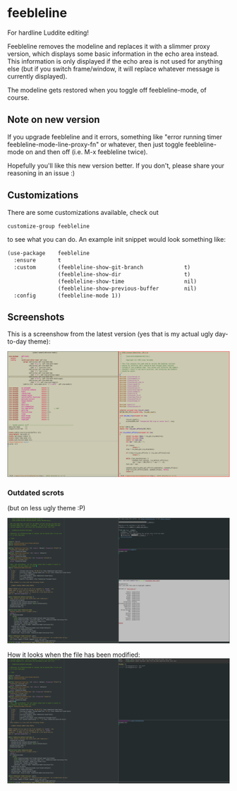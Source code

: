 # feebleline
For hardline Luddite editing!

Feebleline removes the modeline and replaces it with a slimmer proxy
version, which displays some basic information in the echo area
instead.  This information is only displayed if the echo area is not used
for anything else (but if you switch frame/window, it will replace whatever
message is currently displayed).

The modeline gets restored when you toggle off feebleline-mode, of course.

## Note on new version
If you upgrade feebleline and it errors, something like "error running timer
feebleline-mode-line-proxy-fn" or whatever, then just toggle feebleline-mode on
and then off (i.e. M-x feebleline twice).

Hopefully you'll like this new version better. If you don't, please share your
reasoning in an issue :)


## Customizations
There are some customizations available, check out

    customize-group feebleline

to see what you can do. An example init snippet would look something like:

    (use-package    feebleline
      :ensure       t
      :custom       (feebleline-show-git-branch             t)
                    (feebleline-show-dir                    t)
                    (feebleline-show-time                   nil)
                    (feebleline-show-previous-buffer        nil)
      :config       (feebleline-mode 1))

## Screenshots
This is a screenshow from the latest version (yes that is my
actual ugly day-to-day theme):

![ScreenShot](scrot_v1_1.png)

### Outdated scrots

(but on less ugly theme :P)

![ScreenShot](scrot2.png)

How it looks when the file has been modified:
![ScreenShot](scrot3.png)
